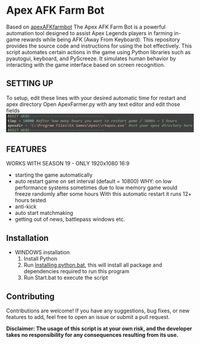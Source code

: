 # Apex AFK Farm Bot

Based on [apexAFKfarmbot](https://github.com/iIndrasura/apexAFKfarmbot)
The Apex AFK Farm Bot is a powerful automation tool designed to assist Apex Legends players in farming in-game rewards while being AFK (Away From Keyboard). This repository provides the source code and instructions for using the bot effectively.
This script automates certain actions in the game using Python libraries such as pyautogui, keyboard, and PyScreeze. It simulates human behavior by interacting with the game interface based on screen recognition.

## SETTING UP
To setup, edit these lines with your desired automatic time for restart and apex directory
Open ApexFarmer.py with any text editor and edit those fields
![EDIT THESE LINES WITH YOUR DESIRED AUTOMATIC TIME FOR RESTART AND APEX DIRECTORY](setup.png)

## FEATURES
WORKS WITH SEASON 19 - ONLY 1920x1080 16:9
- starting the game automatically
- auto restart game on set interval (default = 10800)
WHY: on low performance systems sometimes due to low memory game would freeze randomly after some hours
With this automatic restart it runs 12+ hours tested
- anti-kick
- auto start matchmaking
- getting out of news, battlepass windows etc.

## Installation
- WINDOWS installation
    1. Install Python
    2. Run [Installing python.bat](), this will install all package and dependencies required to run this program
	3. Run Start.bat to execute the script

## Contributing
Contributions are welcome! If you have any suggestions, bug fixes, or new features to add, feel free to open an issue or submit a pull request.

**Disclaimer: The usage of this script is at your own risk, and the developer takes no responsibility for any consequences resulting from its use.**
